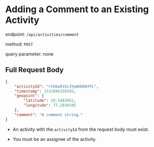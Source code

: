 # Adding a Comment to an Existing Activity

endpoint: `/api/activities/comment`

method: `POST`

query parameter: none

## Full Request Body

```json
{
    "activityId": "rthbw93Sc3YpAHbRAYFL",
    "timestamp": 1531896150395,
    "geopoint": {
        "latitude": 28.5482662,
        "longitude": 77.2030185
    },
    "comment": "A comment string."
}
```

* An activity with the `activityId` from the request body must exist.

* You must be an assignee of the activity.
